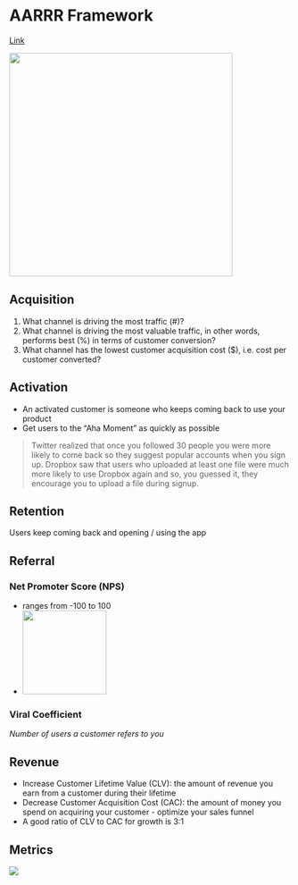 # AARRR Framework
[Link](https://medium.com/@ms.mbalke/aarrr-framework-metrics-that-let-your-startup-sound-like-a-pirate-ship-e91d4082994b)

<img src="https://www.pallav.io/wp-content/uploads/2018/07/AARRR-Funnel-Created-by-Pallav-Kaushish-2.png" height="400px">

## Acquisition
1. What channel is driving the most traffic (#)?
2.  What channel is driving the most valuable traffic, in other words, performs best (%) in terms of customer conversion?
3. What channel has the lowest customer acquisition cost ($), i.e. cost per customer converted?

## Activation
- An activated customer is someone who keeps coming back to use your product
- Get users to the “Aha Moment” as quickly as possible

> Twitter realized that once you followed 30 people you were more likely to come back so they suggest popular accounts when you sign up. Dropbox saw that users who uploaded at least one file were much more likely to use Dropbox again and so, you guessed it, they encourage you to upload a file during signup.

## Retention
Users keep coming back and opening / using the app

## Referral
### Net Promoter Score (NPS)
- ranges from -100 to 100
- <img src="https://miro.medium.com/max/1252/0*k9wo5xoPuCRG3v4V.jpg" height="150px">

### Viral Coefficient
_Number of users a customer refers to you_

## Revenue
- Increase Customer Lifetime Value (CLV): the amount of revenue you earn from a customer during their lifetime
- Decrease Customer Acquisition Cost (CAC): the amount of money you spend on acquiring your customer - optimize your sales funnel
- A good ratio of CLV to CAC for growth is 3:1

## Metrics
<img src="https://d35fo82fjcw0y8.cloudfront.net/2017/11/20084658/mobile-customer-purchase-funnel1.png">
